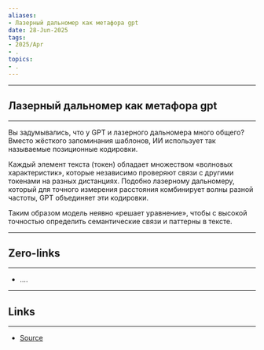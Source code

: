 ```yaml
---
aliases: 
- Лазерный дальномер как метафора gpt 
date: 28-Jun-2025
tags:
- 2025/Apr
- .
topics:
- .
---
```

-----
##  Лазерный дальномер как метафора gpt 
-----
Вы задумывались, что у GPT и лазерного дальномера много общего? Вместо жёсткого запоминания шаблонов, ИИ использует так называемые позиционные кодировки.

Каждый элемент текста (токен) обладает множеством «волновых характеристик», которые независимо проверяют связи с другими токенами на разных дистанциях. Подобно лазерному дальномеру, который для точного измерения расстояния комбинирует волны разной частоты, GPT объединяет эти кодировки. 

Таким образом модель неявно «решает уравнение», чтобы с высокой точностью определить семантические связи и паттерны в тексте.

---
## Zero-links
---
- ....

---
## Links
---
- [Source](https://t.me/turboproject/1604)